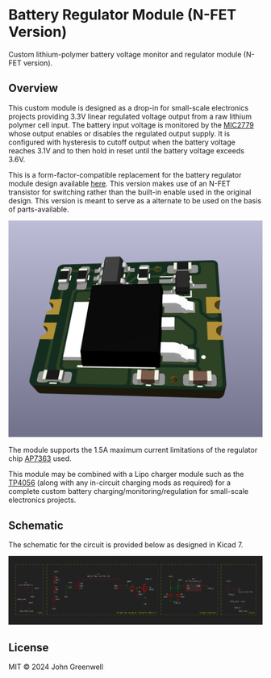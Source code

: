 # Battery Regulator Module (N-FET Version)

Custom lithium-polymer battery voltage monitor and regulator module (N-FET version).

## Overview

This custom module is designed as a drop-in for small-scale electronics projects providing 3.3V linear regulated voltage output from a raw lithium polymer cell input. The battery input voltage is monitored by the [MIC2779](https://www.digikey.com/en/products/detail/microchip-technology/MIC2779L-2YM5-TR/1616864) whose output enables or disables the regulated output supply. It is configured with hysteresis to cutoff output when the battery voltage reaches 3.1V and to then hold in reset until the battery voltage exceeds 3.6V.

This is a form-factor-compatible replacement for the battery regulator module design available [here](). This version makes use of an N-FET transistor for switching rather than the built-in enable used in the original design. This version is meant to serve as a alternate to be used on the basis of parts-available.

![Battery Regulator Module 3d Render](images/battery-reg-module-fet-3d-ap7363.png)

The module supports the 1.5A maximum current limitations of the regulator chip [AP7363](https://www.digikey.com/en/products/detail/diodes-incorporated/AP7363-33D-13/3829401) used.

This module may be combined with a Lipo charger module such as the [TP4056](https://www.best-microcontroller-projects.com/tp4056.html) (along with any in-circuit charging mods as required) for a complete custom battery charging/monitoring/regulation for small-scale electronics projects.

## Schematic

The schematic for the circuit is provided below as designed in Kicad 7.

![Battery Regulator Module Schematic](images/battery-reg-module-fet-schematic.png)

## License

MIT © 2024 John Greenwell